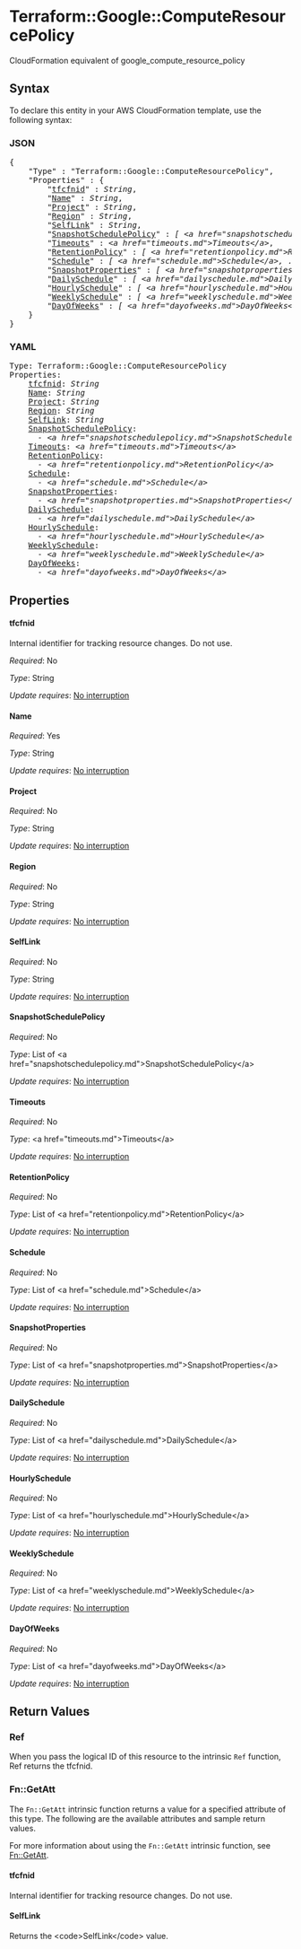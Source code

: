 # Terraform::Google::ComputeResourcePolicy

CloudFormation equivalent of google_compute_resource_policy

## Syntax

To declare this entity in your AWS CloudFormation template, use the following syntax:

### JSON

<pre>
{
    "Type" : "Terraform::Google::ComputeResourcePolicy",
    "Properties" : {
        "<a href="#tfcfnid" title="tfcfnid">tfcfnid</a>" : <i>String</i>,
        "<a href="#name" title="Name">Name</a>" : <i>String</i>,
        "<a href="#project" title="Project">Project</a>" : <i>String</i>,
        "<a href="#region" title="Region">Region</a>" : <i>String</i>,
        "<a href="#selflink" title="SelfLink">SelfLink</a>" : <i>String</i>,
        "<a href="#snapshotschedulepolicy" title="SnapshotSchedulePolicy">SnapshotSchedulePolicy</a>" : <i>[ &lt;a href=&#34;snapshotschedulepolicy.md&#34;&gt;SnapshotSchedulePolicy&lt;/a&gt;, ... ]</i>,
        "<a href="#timeouts" title="Timeouts">Timeouts</a>" : <i>&lt;a href=&#34;timeouts.md&#34;&gt;Timeouts&lt;/a&gt;</i>,
        "<a href="#retentionpolicy" title="RetentionPolicy">RetentionPolicy</a>" : <i>[ &lt;a href=&#34;retentionpolicy.md&#34;&gt;RetentionPolicy&lt;/a&gt;, ... ]</i>,
        "<a href="#schedule" title="Schedule">Schedule</a>" : <i>[ &lt;a href=&#34;schedule.md&#34;&gt;Schedule&lt;/a&gt;, ... ]</i>,
        "<a href="#snapshotproperties" title="SnapshotProperties">SnapshotProperties</a>" : <i>[ &lt;a href=&#34;snapshotproperties.md&#34;&gt;SnapshotProperties&lt;/a&gt;, ... ]</i>,
        "<a href="#dailyschedule" title="DailySchedule">DailySchedule</a>" : <i>[ &lt;a href=&#34;dailyschedule.md&#34;&gt;DailySchedule&lt;/a&gt;, ... ]</i>,
        "<a href="#hourlyschedule" title="HourlySchedule">HourlySchedule</a>" : <i>[ &lt;a href=&#34;hourlyschedule.md&#34;&gt;HourlySchedule&lt;/a&gt;, ... ]</i>,
        "<a href="#weeklyschedule" title="WeeklySchedule">WeeklySchedule</a>" : <i>[ &lt;a href=&#34;weeklyschedule.md&#34;&gt;WeeklySchedule&lt;/a&gt;, ... ]</i>,
        "<a href="#dayofweeks" title="DayOfWeeks">DayOfWeeks</a>" : <i>[ &lt;a href=&#34;dayofweeks.md&#34;&gt;DayOfWeeks&lt;/a&gt;, ... ]</i>
    }
}
</pre>

### YAML

<pre>
Type: Terraform::Google::ComputeResourcePolicy
Properties:
    <a href="#tfcfnid" title="tfcfnid">tfcfnid</a>: <i>String</i>
    <a href="#name" title="Name">Name</a>: <i>String</i>
    <a href="#project" title="Project">Project</a>: <i>String</i>
    <a href="#region" title="Region">Region</a>: <i>String</i>
    <a href="#selflink" title="SelfLink">SelfLink</a>: <i>String</i>
    <a href="#snapshotschedulepolicy" title="SnapshotSchedulePolicy">SnapshotSchedulePolicy</a>: <i>
      - &lt;a href=&#34;snapshotschedulepolicy.md&#34;&gt;SnapshotSchedulePolicy&lt;/a&gt;</i>
    <a href="#timeouts" title="Timeouts">Timeouts</a>: <i>&lt;a href=&#34;timeouts.md&#34;&gt;Timeouts&lt;/a&gt;</i>
    <a href="#retentionpolicy" title="RetentionPolicy">RetentionPolicy</a>: <i>
      - &lt;a href=&#34;retentionpolicy.md&#34;&gt;RetentionPolicy&lt;/a&gt;</i>
    <a href="#schedule" title="Schedule">Schedule</a>: <i>
      - &lt;a href=&#34;schedule.md&#34;&gt;Schedule&lt;/a&gt;</i>
    <a href="#snapshotproperties" title="SnapshotProperties">SnapshotProperties</a>: <i>
      - &lt;a href=&#34;snapshotproperties.md&#34;&gt;SnapshotProperties&lt;/a&gt;</i>
    <a href="#dailyschedule" title="DailySchedule">DailySchedule</a>: <i>
      - &lt;a href=&#34;dailyschedule.md&#34;&gt;DailySchedule&lt;/a&gt;</i>
    <a href="#hourlyschedule" title="HourlySchedule">HourlySchedule</a>: <i>
      - &lt;a href=&#34;hourlyschedule.md&#34;&gt;HourlySchedule&lt;/a&gt;</i>
    <a href="#weeklyschedule" title="WeeklySchedule">WeeklySchedule</a>: <i>
      - &lt;a href=&#34;weeklyschedule.md&#34;&gt;WeeklySchedule&lt;/a&gt;</i>
    <a href="#dayofweeks" title="DayOfWeeks">DayOfWeeks</a>: <i>
      - &lt;a href=&#34;dayofweeks.md&#34;&gt;DayOfWeeks&lt;/a&gt;</i>
</pre>

## Properties

#### tfcfnid

Internal identifier for tracking resource changes. Do not use.

_Required_: No

_Type_: String

_Update requires_: [No interruption](https://docs.aws.amazon.com/AWSCloudFormation/latest/UserGuide/using-cfn-updating-stacks-update-behaviors.html#update-no-interrupt)

#### Name

_Required_: Yes

_Type_: String

_Update requires_: [No interruption](https://docs.aws.amazon.com/AWSCloudFormation/latest/UserGuide/using-cfn-updating-stacks-update-behaviors.html#update-no-interrupt)

#### Project

_Required_: No

_Type_: String

_Update requires_: [No interruption](https://docs.aws.amazon.com/AWSCloudFormation/latest/UserGuide/using-cfn-updating-stacks-update-behaviors.html#update-no-interrupt)

#### Region

_Required_: No

_Type_: String

_Update requires_: [No interruption](https://docs.aws.amazon.com/AWSCloudFormation/latest/UserGuide/using-cfn-updating-stacks-update-behaviors.html#update-no-interrupt)

#### SelfLink

_Required_: No

_Type_: String

_Update requires_: [No interruption](https://docs.aws.amazon.com/AWSCloudFormation/latest/UserGuide/using-cfn-updating-stacks-update-behaviors.html#update-no-interrupt)

#### SnapshotSchedulePolicy

_Required_: No

_Type_: List of &lt;a href=&#34;snapshotschedulepolicy.md&#34;&gt;SnapshotSchedulePolicy&lt;/a&gt;

_Update requires_: [No interruption](https://docs.aws.amazon.com/AWSCloudFormation/latest/UserGuide/using-cfn-updating-stacks-update-behaviors.html#update-no-interrupt)

#### Timeouts

_Required_: No

_Type_: &lt;a href=&#34;timeouts.md&#34;&gt;Timeouts&lt;/a&gt;

_Update requires_: [No interruption](https://docs.aws.amazon.com/AWSCloudFormation/latest/UserGuide/using-cfn-updating-stacks-update-behaviors.html#update-no-interrupt)

#### RetentionPolicy

_Required_: No

_Type_: List of &lt;a href=&#34;retentionpolicy.md&#34;&gt;RetentionPolicy&lt;/a&gt;

_Update requires_: [No interruption](https://docs.aws.amazon.com/AWSCloudFormation/latest/UserGuide/using-cfn-updating-stacks-update-behaviors.html#update-no-interrupt)

#### Schedule

_Required_: No

_Type_: List of &lt;a href=&#34;schedule.md&#34;&gt;Schedule&lt;/a&gt;

_Update requires_: [No interruption](https://docs.aws.amazon.com/AWSCloudFormation/latest/UserGuide/using-cfn-updating-stacks-update-behaviors.html#update-no-interrupt)

#### SnapshotProperties

_Required_: No

_Type_: List of &lt;a href=&#34;snapshotproperties.md&#34;&gt;SnapshotProperties&lt;/a&gt;

_Update requires_: [No interruption](https://docs.aws.amazon.com/AWSCloudFormation/latest/UserGuide/using-cfn-updating-stacks-update-behaviors.html#update-no-interrupt)

#### DailySchedule

_Required_: No

_Type_: List of &lt;a href=&#34;dailyschedule.md&#34;&gt;DailySchedule&lt;/a&gt;

_Update requires_: [No interruption](https://docs.aws.amazon.com/AWSCloudFormation/latest/UserGuide/using-cfn-updating-stacks-update-behaviors.html#update-no-interrupt)

#### HourlySchedule

_Required_: No

_Type_: List of &lt;a href=&#34;hourlyschedule.md&#34;&gt;HourlySchedule&lt;/a&gt;

_Update requires_: [No interruption](https://docs.aws.amazon.com/AWSCloudFormation/latest/UserGuide/using-cfn-updating-stacks-update-behaviors.html#update-no-interrupt)

#### WeeklySchedule

_Required_: No

_Type_: List of &lt;a href=&#34;weeklyschedule.md&#34;&gt;WeeklySchedule&lt;/a&gt;

_Update requires_: [No interruption](https://docs.aws.amazon.com/AWSCloudFormation/latest/UserGuide/using-cfn-updating-stacks-update-behaviors.html#update-no-interrupt)

#### DayOfWeeks

_Required_: No

_Type_: List of &lt;a href=&#34;dayofweeks.md&#34;&gt;DayOfWeeks&lt;/a&gt;

_Update requires_: [No interruption](https://docs.aws.amazon.com/AWSCloudFormation/latest/UserGuide/using-cfn-updating-stacks-update-behaviors.html#update-no-interrupt)

## Return Values

### Ref

When you pass the logical ID of this resource to the intrinsic `Ref` function, Ref returns the tfcfnid.

### Fn::GetAtt

The `Fn::GetAtt` intrinsic function returns a value for a specified attribute of this type. The following are the available attributes and sample return values.

For more information about using the `Fn::GetAtt` intrinsic function, see [Fn::GetAtt](https://docs.aws.amazon.com/AWSCloudFormation/latest/UserGuide/intrinsic-function-reference-getatt.html).

#### tfcfnid

Internal identifier for tracking resource changes. Do not use.

#### SelfLink

Returns the &lt;code&gt;SelfLink&lt;/code&gt; value.

